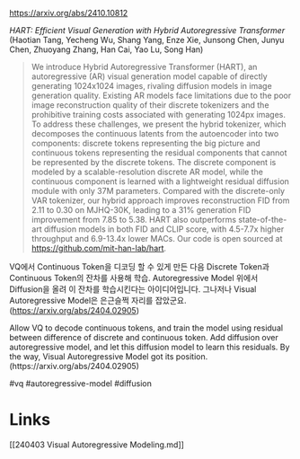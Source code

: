 https://arxiv.org/abs/2410.10812

*HART: Efficient Visual Generation with Hybrid Autoregressive Transformer* (Haotian Tang, Yecheng Wu, Shang Yang, Enze Xie, Junsong Chen, Junyu Chen, Zhuoyang Zhang, Han Cai, Yao Lu, Song Han)

> We introduce Hybrid Autoregressive Transformer (HART), an autoregressive (AR) visual generation model capable of directly generating 1024x1024 images, rivaling diffusion models in image generation quality. Existing AR models face limitations due to the poor image reconstruction quality of their discrete tokenizers and the prohibitive training costs associated with generating 1024px images. To address these challenges, we present the hybrid tokenizer, which decomposes the continuous latents from the autoencoder into two components: discrete tokens representing the big picture and continuous tokens representing the residual components that cannot be represented by the discrete tokens. The discrete component is modeled by a scalable-resolution discrete AR model, while the continuous component is learned with a lightweight residual diffusion module with only 37M parameters. Compared with the discrete-only VAR tokenizer, our hybrid approach improves reconstruction FID from 2.11 to 0.30 on MJHQ-30K, leading to a 31% generation FID improvement from 7.85 to 5.38. HART also outperforms state-of-the-art diffusion models in both FID and CLIP score, with 4.5-7.7x higher throughput and 6.9-13.4x lower MACs. Our code is open sourced at https://github.com/mit-han-lab/hart.

VQ에서 Continuous Token을 디코딩 할 수 있게 만든 다음 Discrete Token과 Continuous Token의 잔차를 사용해 학습. Autoregressive Model 위에서 Diffusion을 올려 이 잔차를 학습시킨다는 아이디어입니다. 그나저나 Visual Autoregressive Model은 은근슬쩍 자리를 잡았군요. (https://arxiv.org/abs/2404.02905)

<english>
Allow VQ to decode continuous tokens, and train the model using residual between difference of discrete and continuous token. Add diffusion over autoregressive model, and let this diffusion model to learn this residuals. By the way, Visual Autoregressive Model got its position. (https://arxiv.org/abs/2404.02905)
</english>

#vq #autoregressive-model #diffusion

# Links

[[240403 Visual Autoregressive Modeling.md]]
